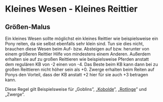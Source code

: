 # Kleines Wesen - Kleines Reittier

## Größen-Malus

Ein kleines Wesen sollte möglichst ein kleines Reittier wie beispielsweise ein Pony reiten, da sie selbst ebenfalls sehr klein sind. Tun sie dies nicht, brauchen diese Wesen beim Auf- bzw. Absteigen auf bzw. herunter von einem größeren Reittier Hilfe von mindestens einem Anderen. Außerdem erhalten sie auf zu großen Reittieren wie beispielsweise Pferden anstatt dem regulären KB von -2 einen von -4. Das Beste beim KB kann dann bei zu großen Reittieren nicht höher sein als +0. Zwerge erhalten beim Reiten auf Ponys den Vorteil, dass der KB anstatt +2 hier für sie auch +3 betragen kann.

Diese Regel gilt Beispielsweise für „Goblins”, „[Kobolde](../nscs-und-monster/kobold.md)”, „[Rotlinge](../neue-voelker/rotlinge.md)” und „Zwerge”.

